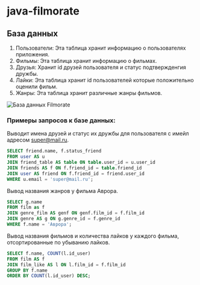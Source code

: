 # java-filmorate
## База данных
1. Пользователи: Эта таблица хранит информацию о пользователях приложения.
2. Фильмы: Эта таблица хранит информацию о фильмах. 
3. Друзья: Хранит id друзей пользователя и статус подтвержденгия дружбы.
4. Лайки: Эта таблица хранит id пользователей которые положительно оценили фильм.
5. Жанры: Эта таблица хранит различные жанры фильмов.

![База данных Filmorate](https://i.ibb.co/9s7bJXk/film.png)

### Примеры запросов к базе данных:

Выводит имена друзей и статус их дружбы для пользователя с имейл адресом super@mail.ru.
```SQL
SELECT friend.name, f.status_friend
FROM user AS u
JOIN friend_table AS table ON table.user_id = u.user_id
JOIN friends AS f ON f.friend_id = table.friend_id
JOIN user AS friend ON f.friend_id = friend.user_id
WHERE u.email = 'super@mail.ru';
```
Вывод названия жанров у фильма Аврора.
```SQL
SELECT g.name
FROM film as f
JOIN genre_film AS genf ON genf.film_id = f.film_id
JOIN genre AS g ON g.genre_id = f.genre_id
WHERE f.name = 'Аврора';
```
Вывод названия фильмов и количества лайков у каждого фильма, отсортированные по убыванию лайков.
```SQL
SELECT f.name, COUNT(l.id_user)
FROM film AS f
JOIN film_like AS l ON l.film_id = f.film_id
GROUP BY f.name
ORDER BY COUNT(l.id_user) DESC;
```
